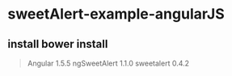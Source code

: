 # sweetAlert-example-angularJS

## install bower install

>Angular 1.5.5 
>ngSweetAlert 1.1.0
>sweetalert 0.4.2